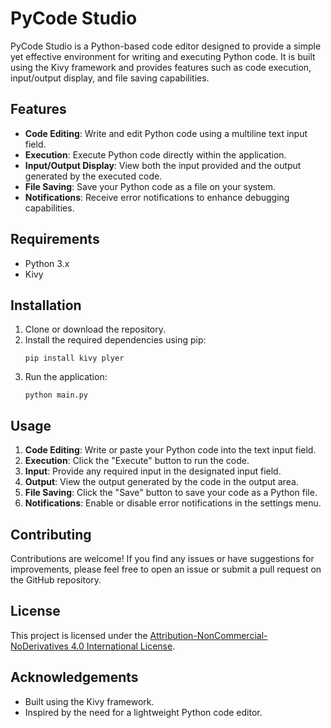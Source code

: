 # PyCode Studio

PyCode Studio is a Python-based code editor designed to provide a simple yet effective environment for writing and executing Python code. It is built using the Kivy framework and provides features such as code execution, input/output display, and file saving capabilities.

## Features

- **Code Editing**: Write and edit Python code using a multiline text input field.
- **Execution**: Execute Python code directly within the application.
- **Input/Output Display**: View both the input provided and the output generated by the executed code.
- **File Saving**: Save your Python code as a file on your system.
- **Notifications**: Receive error notifications to enhance debugging capabilities.

## Requirements

- Python 3.x
- Kivy

## Installation

1. Clone or download the repository.
2. Install the required dependencies using pip:
    ```
    pip install kivy plyer
    ```
3. Run the application:
    ```
    python main.py
    ```

## Usage

1. **Code Editing**: Write or paste your Python code into the text input field.
2. **Execution**: Click the "Execute" button to run the code.
3. **Input**: Provide any required input in the designated input field.
4. **Output**: View the output generated by the code in the output area.
5. **File Saving**: Click the "Save" button to save your code as a Python file.
6. **Notifications**: Enable or disable error notifications in the settings menu.

## Contributing

Contributions are welcome! If you find any issues or have suggestions for improvements, please feel free to open an issue or submit a pull request on the GitHub repository.

## License

This project is licensed under the [Attribution-NonCommercial-NoDerivatives 4.0 International License](https://creativecommons.org/licenses/by-nc-nd/4.0/legalcode.txt).

## Acknowledgements

- Built using the Kivy framework.
- Inspired by the need for a lightweight Python code editor.
